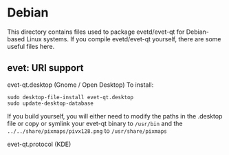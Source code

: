 
Debian
====================
This directory contains files used to package evetd/evet-qt
for Debian-based Linux systems. If you compile evetd/evet-qt yourself, there are some useful files here.

## evet: URI support ##


evet-qt.desktop  (Gnome / Open Desktop)
To install:

	sudo desktop-file-install evet-qt.desktop
	sudo update-desktop-database

If you build yourself, you will either need to modify the paths in
the .desktop file or copy or symlink your evet-qt binary to `/usr/bin`
and the `../../share/pixmaps/pivx128.png` to `/usr/share/pixmaps`

evet-qt.protocol (KDE)

